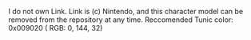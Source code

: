 I do not own Link.
Link is (c) Nintendo, and this character model can be removed from the repository at any time.
Reccomended Tunic color: 0x009020 ( RGB: 0, 144, 32)